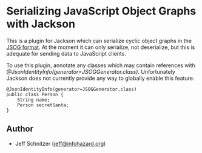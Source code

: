 # Serializing JavaScript Object Graphs with Jackson

This is a plugin for Jackson which can serialize cyclic object graphs in the [JSOG format](https://github.com/stickfigure/jsog). At the moment it can only serialize, not deserialize, but this is adequate for sending data to JavaScript clients.

To use this plugin, annotate any classes which may contain references with *@JsonIdentityInfo(generator=JSOGGenerator.class)*. Unfortunately Jackson does not currently provide any way to globally enable this feature.

    @JsonIdentityInfo(generator=JSOGGenerator.class)
    public class Person {
        String name;
        Person secretSanta;
    }

## Author

* Jeff Schnitzer (jeff@infohazard.org)

